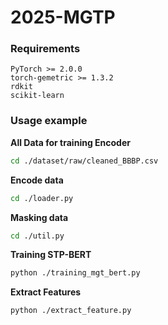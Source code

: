 # 2025-MGTP
### Requirements 

```
PyTorch >= 2.0.0
torch-gemetric >= 1.3.2
rdkit
scikit-learn
```

### Usage example

**All Data for training Encoder**
```sh
cd ./dataset/raw/cleaned_BBBP.csv
```

**Encode data**
```sh
cd ./loader.py
```

**Masking data**
```sh
cd ./util.py
```
**Training STP-BERT**
```sh
python ./training_mgt_bert.py
```

**Extract Features**
```sh
python ./extract_feature.py
```

